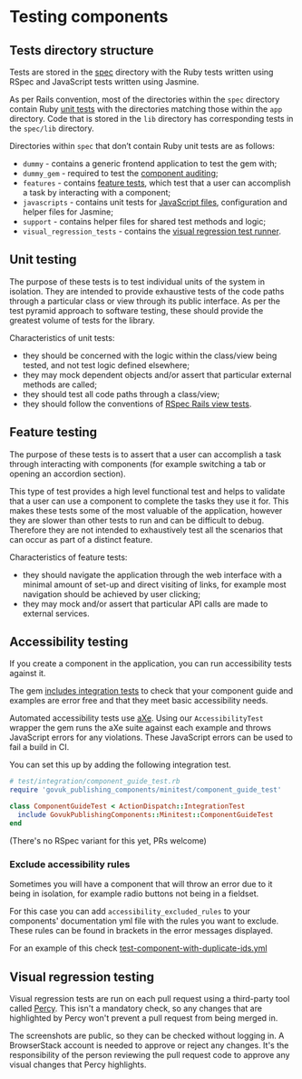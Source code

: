 # Testing components

## Tests directory structure
Tests are stored in the [spec](../spec) directory with the Ruby tests written using RSpec and JavaScript tests written using Jasmine.

As per Rails convention, most of the directories within the `spec` directory contain Ruby [unit tests](#unit-testing) with the directories matching those within the `app` directory. Code that is stored in the `lib` directory has corresponding tests in the `spec/lib` directory.

Directories within `spec` that don’t contain Ruby unit tests are as follows:

 - `dummy` - contains a generic frontend application to test the gem with;
 - `dummy_gem` - required to test the [component auditing](auditing.md);
 - `features` - contains [feature tests](#feature-testing), which test that a user can accomplish a task by interacting with a component;
 - `javascripts` - contains unit tests for [JavaScript files](#javascript-modules), configuration and helper files for Jasmine;
 - `support` - contains helper files for shared test methods and logic;
 - `visual_regression_tests` - contains the [visual regression test runner](#visual-regression-testing).

## Unit testing

The purpose of these tests is to test individual units of the system in isolation. They are intended to provide exhaustive tests of the code paths through a particular class or view through its public interface. As per the test pyramid approach to software testing, these should provide the greatest volume of tests for the library.

Characteristics of unit tests:

- they should be concerned with the logic within the class/view being tested, and not test logic defined elsewhere;
- they may mock dependent objects and/or assert that particular external methods are called;
- they should test all code paths through a class/view;
- they should follow the conventions of [RSpec Rails view tests](https://relishapp.com/rspec/rspec-rails/v/3-9/docs/view-specs/view-spec).

## Feature testing

The purpose of these tests is to assert that a user can accomplish a task through interacting with components (for example switching a tab or opening an accordion section).

This type of test provides a high level functional test and helps to validate that a user can use a component to complete the tasks they use it for. This makes these tests some of the most valuable of the application, however they are slower than other tests to run and can be difficult to debug. Therefore they are not intended to exhaustively test all the scenarios that can occur as part of a distinct feature.

Characteristics of feature tests:

- they should navigate the application through the web interface with a minimal amount of set-up and direct visiting of links, for example most navigation should be achieved by user clicking;
- they may mock and/or assert that particular API calls are made to external services.

## Accessibility testing

If you create a component in the application, you can run accessibility tests against it.

The gem [includes integration tests](lib/govuk_publishing_components/minitest/component_guide_test.rb) to check that your component guide and examples are error free and that they meet basic accessibility needs.

Automated accessibility tests use [aXe](https://github.com/dequelabs/axe-core). Using our `AccessibilityTest` wrapper the gem runs the aXe suite against each example and throws JavaScript errors for any violations. These JavaScript errors can be used to fail a build in CI.

You can set this up by adding the following integration test.

```ruby
# test/integration/component_guide_test.rb
require 'govuk_publishing_components/minitest/component_guide_test'

class ComponentGuideTest < ActionDispatch::IntegrationTest
  include GovukPublishingComponents::Minitest::ComponentGuideTest
end
```

(There's no RSpec variant for this yet, PRs welcome)

### Exclude accessibility rules

Sometimes you will have a component that will throw an error due to it being in isolation, for example radio buttons not being in a fieldset.

For this case you can add `accessibility_excluded_rules` to your components' documentation yml file with the rules you want to exclude. These rules can be found in brackets in the error messages displayed.

For an example of this check [test-component-with-duplicate-ids.yml](../spec/dummy/app/views/components/docs/test-component-with-duplicate-ids.yml)


## Visual regression testing

Visual regression tests are run on each pull request using a third-party tool called [Percy](https://percy.io). This isn't a mandatory check, so any changes that are highlighted by Percy won't prevent a pull request from being merged in.

The screenshots are public, so they can be checked without logging in. A BrowserStack account is needed to approve or reject any changes. It's the responsibility of the person reviewing the pull request code to approve any visual changes that Percy highlights.
